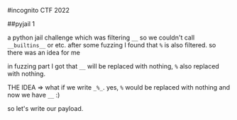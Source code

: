 #incognito CTF 2022

##pyjail 1

a python jail challenge which was filtering ```__``` so we couldn't call ```__builtins__``` or etc.
after some fuzzing I found that ```%``` is also filtered. so there was an idea for me


in fuzzing part I got that ```__``` will be replaced with nothing, ```%``` also replaced with nothing.

THE IDEA =>  what if we write ```_%_```. yes, ```%``` would be replaced with nothing and now we have ```__``` :)

so let's write our payload.



